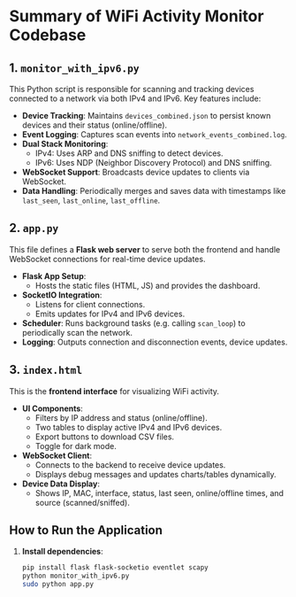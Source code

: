 # Summary of WiFi Activity Monitor Codebase

## 1. `monitor_with_ipv6.py`
This Python script is responsible for scanning and tracking devices connected to a network via both IPv4 and IPv6. Key features include:

- **Device Tracking**: Maintains `devices_combined.json` to persist known devices and their status (online/offline).
- **Event Logging**: Captures scan events into `network_events_combined.log`.
- **Dual Stack Monitoring**:
  - IPv4: Uses ARP and DNS sniffing to detect devices.
  - IPv6: Uses NDP (Neighbor Discovery Protocol) and DNS sniffing.
- **WebSocket Support**: Broadcasts device updates to clients via WebSocket.
- **Data Handling**: Periodically merges and saves data with timestamps like `last_seen`, `last_online`, `last_offline`.

## 2. `app.py`
This file defines a **Flask web server** to serve both the frontend and handle WebSocket connections for real-time device updates.

- **Flask App Setup**:
  - Hosts the static files (HTML, JS) and provides the dashboard.
- **SocketIO Integration**:
  - Listens for client connections.
  - Emits updates for IPv4 and IPv6 devices.
- **Scheduler**: Runs background tasks (e.g. calling `scan_loop`) to periodically scan the network.
- **Logging**: Outputs connection and disconnection events, device updates.

## 3. `index.html`
This is the **frontend interface** for visualizing WiFi activity.

- **UI Components**:
  - Filters by IP address and status (online/offline).
  - Two tables to display active IPv4 and IPv6 devices.
  - Export buttons to download CSV files.
  - Toggle for dark mode.
- **WebSocket Client**:
  - Connects to the backend to receive device updates.
  - Displays debug messages and updates charts/tables dynamically.
- **Device Data Display**:
  - Shows IP, MAC, interface, status, last seen, online/offline times, and source (scanned/sniffed).

## How to Run the Application

1. **Install dependencies**:
   ```bash
   pip install flask flask-socketio eventlet scapy
   python monitor_with_ipv6.py
   sudo python app.py
   
